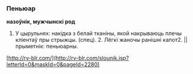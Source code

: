 ### Пеньюар
**назоўнік, мужчынскі род**

1. У цырульнях: накідка з белай тканіны, якой накрываюць плечы кліентаў пры стрыжцы. (спец). 2. Лёгкі жаночы ранішні капот2. || прыметнік: пеньюарны.

<a rel="author">[http://rv-blr.com/](http://rv-blr.com/slounik.jsp?letterId=0&maskId=0&pageId=2280)</a>
